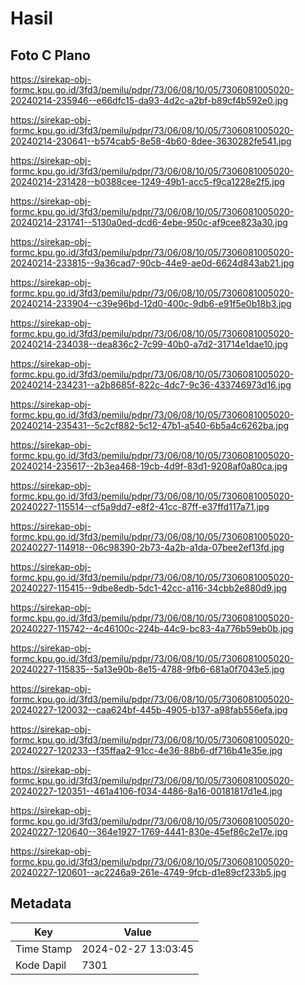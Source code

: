 # Hasil

## Foto C Plano

https://sirekap-obj-formc.kpu.go.id/3fd3/pemilu/pdpr/73/06/08/10/05/7306081005020-20240214-235946--e66dfc15-da93-4d2c-a2bf-b89cf4b592e0.jpg

https://sirekap-obj-formc.kpu.go.id/3fd3/pemilu/pdpr/73/06/08/10/05/7306081005020-20240214-230641--b574cab5-8e58-4b60-8dee-3630282fe541.jpg

https://sirekap-obj-formc.kpu.go.id/3fd3/pemilu/pdpr/73/06/08/10/05/7306081005020-20240214-231428--b0388cee-1249-49b1-acc5-f9ca1228e2f5.jpg

https://sirekap-obj-formc.kpu.go.id/3fd3/pemilu/pdpr/73/06/08/10/05/7306081005020-20240214-231741--5130a0ed-dcd6-4ebe-950c-af9cee823a30.jpg

https://sirekap-obj-formc.kpu.go.id/3fd3/pemilu/pdpr/73/06/08/10/05/7306081005020-20240214-233815--9a36cad7-90cb-44e9-ae0d-6624d843ab21.jpg

https://sirekap-obj-formc.kpu.go.id/3fd3/pemilu/pdpr/73/06/08/10/05/7306081005020-20240214-233904--c39e96bd-12d0-400c-9db6-e91f5e0b18b3.jpg

https://sirekap-obj-formc.kpu.go.id/3fd3/pemilu/pdpr/73/06/08/10/05/7306081005020-20240214-234038--dea836c2-7c99-40b0-a7d2-31714e1dae10.jpg

https://sirekap-obj-formc.kpu.go.id/3fd3/pemilu/pdpr/73/06/08/10/05/7306081005020-20240214-234231--a2b8685f-822c-4dc7-9c36-433746973d16.jpg

https://sirekap-obj-formc.kpu.go.id/3fd3/pemilu/pdpr/73/06/08/10/05/7306081005020-20240214-235431--5c2cf882-5c12-47b1-a540-6b5a4c6262ba.jpg

https://sirekap-obj-formc.kpu.go.id/3fd3/pemilu/pdpr/73/06/08/10/05/7306081005020-20240214-235617--2b3ea468-19cb-4d9f-83d1-9208af0a80ca.jpg

https://sirekap-obj-formc.kpu.go.id/3fd3/pemilu/pdpr/73/06/08/10/05/7306081005020-20240227-115514--cf5a9dd7-e8f2-41cc-87ff-e37ffd117a71.jpg

https://sirekap-obj-formc.kpu.go.id/3fd3/pemilu/pdpr/73/06/08/10/05/7306081005020-20240227-114918--06c98390-2b73-4a2b-a1da-07bee2ef13fd.jpg

https://sirekap-obj-formc.kpu.go.id/3fd3/pemilu/pdpr/73/06/08/10/05/7306081005020-20240227-115415--9dbe8edb-5dc1-42cc-a116-34cbb2e880d9.jpg

https://sirekap-obj-formc.kpu.go.id/3fd3/pemilu/pdpr/73/06/08/10/05/7306081005020-20240227-115742--4c46100c-224b-44c9-bc83-4a776b59eb0b.jpg

https://sirekap-obj-formc.kpu.go.id/3fd3/pemilu/pdpr/73/06/08/10/05/7306081005020-20240227-115835--5a13e90b-8e15-4788-9fb6-681a0f7043e5.jpg

https://sirekap-obj-formc.kpu.go.id/3fd3/pemilu/pdpr/73/06/08/10/05/7306081005020-20240227-120032--caa624bf-445b-4905-b137-a98fab556efa.jpg

https://sirekap-obj-formc.kpu.go.id/3fd3/pemilu/pdpr/73/06/08/10/05/7306081005020-20240227-120233--f35ffaa2-91cc-4e36-88b6-df716b41e35e.jpg

https://sirekap-obj-formc.kpu.go.id/3fd3/pemilu/pdpr/73/06/08/10/05/7306081005020-20240227-120351--461a4106-f034-4486-8a16-00181817d1e4.jpg

https://sirekap-obj-formc.kpu.go.id/3fd3/pemilu/pdpr/73/06/08/10/05/7306081005020-20240227-120640--364e1927-1769-4441-830e-45ef86c2e17e.jpg

https://sirekap-obj-formc.kpu.go.id/3fd3/pemilu/pdpr/73/06/08/10/05/7306081005020-20240227-120601--ac2246a9-261e-4749-9fcb-d1e89cf233b5.jpg


## Metadata

| Key        | Value               |
| ---------- | ------------------- |
| Time Stamp | 2024-02-27 13:03:45 |
| Kode Dapil | 7301                |




